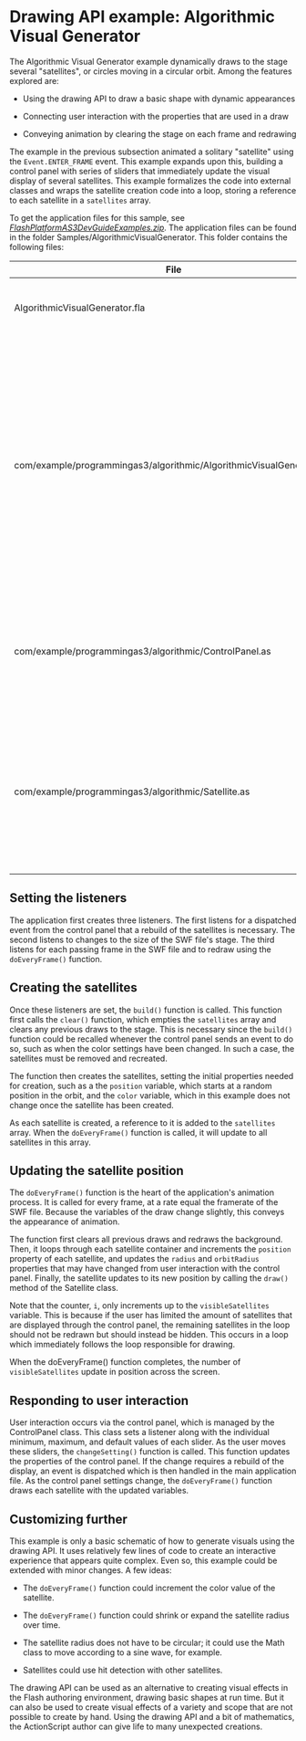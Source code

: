 # Drawing API example: Algorithmic Visual Generator

The Algorithmic Visual Generator example dynamically draws to the stage several
"satellites", or circles moving in a circular orbit. Among the features explored
are:

- Using the drawing API to draw a basic shape with dynamic appearances

- Connecting user interaction with the properties that are used in a draw

- Conveying animation by clearing the stage on each frame and redrawing

The example in the previous subsection animated a solitary "satellite" using the
`Event.ENTER_FRAME` event. This example expands upon this, building a control
panel with series of sliders that immediately update the visual display of
several satellites. This example formalizes the code into external classes and
wraps the satellite creation code into a loop, storing a reference to each
satellite in a `satellites` array.

To get the application files for this sample, see
[_FlashPlatformAS3DevGuideExamples.zip_](https://github.com/joshtynjala/flash-platform-as3-dev-guide-examples/releases/tag/original).
The application files can be found in the folder
Samples/AlgorithmicVisualGenerator. This folder contains the following files:

| File                                                                 | Description                                                                                                                                                                                                                 |
| -------------------------------------------------------------------- | --------------------------------------------------------------------------------------------------------------------------------------------------------------------------------------------------------------------------- |
| AlgorithmicVisualGenerator.fla                                       | The main application file in Flash Professional (FLA).                                                                                                                                                                      |
| com/example/programmingas3/algorithmic/AlgorithmicVisualGenerator.as | The class that provides the main functionality of the application, including drawing satellites on the stage and responding to events from the control panel to update the variables that affect the drawing of satellites. |
| com/example/programmingas3/algorithmic/ControlPanel.as               | A class that manages user interaction with several sliders and dispatching events when this occurs.                                                                                                                         |
| com/example/programmingas3/algorithmic/Satellite.as                  | A class which represents the display object that rotates in an orbit around a central point and contains properties related to its current draw state.                                                                      |

## Setting the listeners

The application first creates three listeners. The first listens for a
dispatched event from the control panel that a rebuild of the satellites is
necessary. The second listens to changes to the size of the SWF file's stage.
The third listens for each passing frame in the SWF file and to redraw using the
`doEveryFrame()` function.

## Creating the satellites

Once these listeners are set, the `build()` function is called. This function
first calls the `clear()` function, which empties the `satellites` array and
clears any previous draws to the stage. This is necessary since the `build()`
function could be recalled whenever the control panel sends an event to do so,
such as when the color settings have been changed. In such a case, the
satellites must be removed and recreated.

The function then creates the satellites, setting the initial properties needed
for creation, such as a the `position` variable, which starts at a random
position in the orbit, and the `color` variable, which in this example does not
change once the satellite has been created.

As each satellite is created, a reference to it is added to the `satellites`
array. When the `doEveryFrame()` function is called, it will update to all
satellites in this array.

## Updating the satellite position

The `doEveryFrame()` function is the heart of the application's animation
process. It is called for every frame, at a rate equal the framerate of the SWF
file. Because the variables of the draw change slightly, this conveys the
appearance of animation.

The function first clears all previous draws and redraws the background. Then,
it loops through each satellite container and increments the `position` property
of each satellite, and updates the `radius` and `orbitRadius` properties that
may have changed from user interaction with the control panel. Finally, the
satellite updates to its new position by calling the `draw()` method of the
Satellite class.

Note that the counter, `i`, only increments up to the `visibleSatellites`
variable. This is because if the user has limited the amount of satellites that
are displayed through the control panel, the remaining satellites in the loop
should not be redrawn but should instead be hidden. This occurs in a loop which
immediately follows the loop responsible for drawing.

When the doEveryFrame() function completes, the number of `visibleSatellites`
update in position across the screen.

## Responding to user interaction

User interaction occurs via the control panel, which is managed by the
ControlPanel class. This class sets a listener along with the individual
minimum, maximum, and default values of each slider. As the user moves these
sliders, the `changeSetting()` function is called. This function updates the
properties of the control panel. If the change requires a rebuild of the
display, an event is dispatched which is then handled in the main application
file. As the control panel settings change, the `doEveryFrame()` function draws
each satellite with the updated variables.

## Customizing further

This example is only a basic schematic of how to generate visuals using the
drawing API. It uses relatively few lines of code to create an interactive
experience that appears quite complex. Even so, this example could be extended
with minor changes. A few ideas:

- The `doEveryFrame()` function could increment the color value of the
  satellite.

- The `doEveryFrame()` function could shrink or expand the satellite radius over
  time.

- The satellite radius does not have to be circular; it could use the Math class
  to move according to a sine wave, for example.

- Satellites could use hit detection with other satellites.

The drawing API can be used as an alternative to creating visual effects in the
Flash authoring environment, drawing basic shapes at run time. But it can also
be used to create visual effects of a variety and scope that are not possible to
create by hand. Using the drawing API and a bit of mathematics, the ActionScript
author can give life to many unexpected creations.
